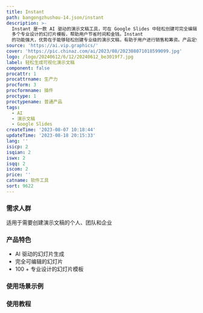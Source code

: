 ```yaml
---
title: Instant
path: bangongzhushou-14.json/instant
description: >-
  Instant 是一款 AI 驱动的演示文稿工具，可在 Google Slides 中轻松创建可完全编辑、视觉吸引力强的幻灯片。它拥有 100
  多个专业设计的幻灯片模板，帮助用户节省时间和金钱。Instant
  的功能强大，优势在于能够轻松创建专业级的演示文稿，有助于用户进行销售和筹资。产品定价根据具体使用情况而定。
source: 'https://ai.vip.graphics/'
cover: 'https://pic.chinaz.com/ai/2023/08/202308071018599099.jpg'
logo: /logo/20240612/6/12/20240612_be3019f7.jpg
label: 轻松生成可视化演示文稿
component: false
procattr: 1
procattrname: 生产力
procform: 3
procformname: 插件
proctype: 1
proctypename: 普通产品
tags:
  - AI
  - 演示文稿
  - Google Slides
createTime: '2023-08-07 10:18:44'
updateTime: '2023-08-18 20:15:33'
lang: ''
isicp: 2
isqian: 2
iswx: 2
isqq: 2
iscom: 2
price: ''
catname: 软件工具
sort: 9622
---
```




### 需求人群
适用于需要创建演示文稿的个人、团队和企业

### 产品特色
- AI 驱动的幻灯片生成
- 完全可编辑的幻灯片
- 100 + 专业设计的幻灯片模板

### 使用场景示例


### 使用教程


  
